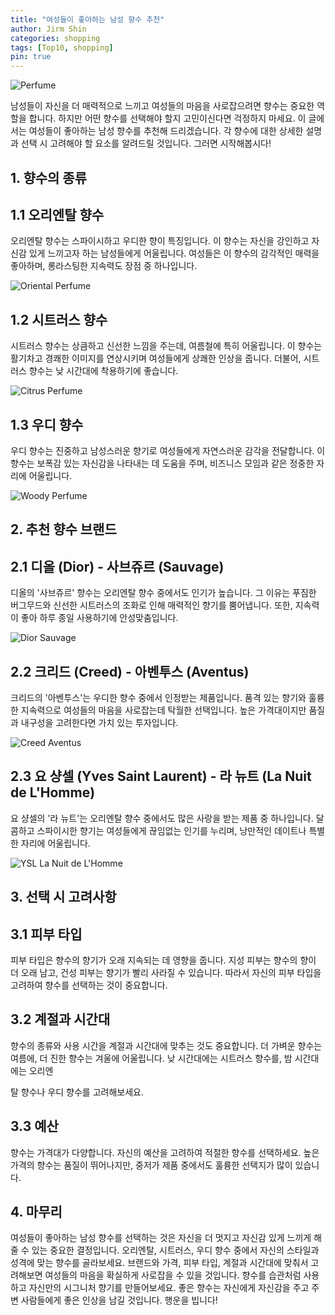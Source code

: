 ```yaml
---
title: "여성들이 좋아하는 남성 향수 추천"
author: Jirm Shin
categories: shopping
tags: [Top10, shopping]
pin: true
---
```


![Perfume](https://source.unsplash.com/1600x900/?perfume)

남성들이 자신을 더 매력적으로 느끼고 여성들의 마음을 사로잡으려면 향수는 중요한 역할을 합니다. 하지만 어떤 향수를 선택해야 할지 고민이신다면 걱정하지 마세요. 이 글에서는 여성들이 좋아하는 남성 향수를 추천해 드리겠습니다. 각 향수에 대한 상세한 설명과 선택 시 고려해야 할 요소를 알려드릴 것입니다. 그러면 시작해봅시다!

## 1. 향수의 종류

<h2>1.1 오리엔탈 향수</h2>
<p>오리엔탈 향수는 스파이시하고 우디한 향이 특징입니다. 이 향수는 자신을 강인하고 자신감 있게 느끼고자 하는 남성들에게 어울립니다. 여성들은 이 향수의 감각적인 매력을 좋아하며, 롱라스팅한 지속력도 장점 중 하나입니다.</p>

![Oriental Perfume](https://source.unsplash.com/1600x900/?oriental-perfume)

<h2>1.2 시트러스 향수</h2>
<p>시트러스 향수는 상큼하고 신선한 느낌을 주는데, 여름철에 특히 어울립니다. 이 향수는 활기차고 경쾌한 이미지를 연상시키며 여성들에게 상쾌한 인상을 줍니다. 더불어, 시트러스 향수는 낮 시간대에 착용하기에 좋습니다.</p>

![Citrus Perfume](https://source.unsplash.com/1600x900/?citrus-perfume)

<h2>1.3 우디 향수</h2>
<p>우디 향수는 진중하고 남성스러운 향기로 여성들에게 자연스러운 감각을 전달합니다. 이 향수는 보폭감 있는 자신감을 나타내는 데 도움을 주며, 비즈니스 모임과 같은 정중한 자리에 어울립니다.</p>

![Woody Perfume](https://source.unsplash.com/1600x900/?woody-perfume)

## 2. 추천 향수 브랜드

<h2>2.1 디올 (Dior) - 사브쥬르 (Sauvage)</h2>
<p>디올의 '사브쥬르' 향수는 오리엔탈 향수 중에서도 인기가 높습니다. 그 이유는 푸짐한 버그무드와 신선한 시트러스의 조화로 인해 매력적인 향기를 뿜어냅니다. 또한, 지속력이 좋아 하루 종일 사용하기에 안성맞춤입니다.</p>

![Dior Sauvage](https://source.unsplash.com/1600x900/?dior-sauvage)

<h2>2.2 크리드 (Creed) - 아벤투스 (Aventus)</h2>
<p>크리드의 '아벤투스'는 우디한 향수 중에서 인정받는 제품입니다. 품격 있는 향기와 훌륭한 지속력으로 여성들의 마음을 사로잡는데 탁월한 선택입니다. 높은 가격대이지만 품질과 내구성을 고려한다면 가치 있는 투자입니다.</p>

![Creed Aventus](https://source.unsplash.com/1600x900/?creed-aventus)

<h2>2.3 요 샹셀 (Yves Saint Laurent) - 라 뉴트 (La Nuit de L'Homme)</h2>
<p>요 샹셀의 '라 뉴트'는 오리엔탈 향수 중에서도 많은 사랑을 받는 제품 중 하나입니다. 달콤하고 스파이시한 향기는 여성들에게 끊임없는 인기를 누리며, 낭만적인 데이트나 특별한 자리에 어울립니다.</p>

![YSL La Nuit de L'Homme](https://source.unsplash.com/1600x900/?ysl-la-nuit-de-lhomme)

## 3. 선택 시 고려사항

<h2>3.1 피부 타입</h2>
<p>피부 타입은 향수의 향기가 오래 지속되는 데 영향을 줍니다. 지성 피부는 향수의 향이 더 오래 남고, 건성 피부는 향기가 빨리 사라질 수 있습니다. 따라서 자신의 피부 타입을 고려하여 향수를 선택하는 것이 중요합니다.</p>

<h2>3.2 계절과 시간대</h2>
<p>향수의 종류와 사용 시간을 계절과 시간대에 맞추는 것도 중요합니다. 더 가벼운 향수는 여름에, 더 진한 향수는 겨울에 어울립니다. 낮 시간대에는 시트러스 향수를, 밤 시간대에는 오리엔

탈 향수나 우디 향수를 고려해보세요.</p>

<h2>3.3 예산</h2>
<p>향수는 가격대가 다양합니다. 자신의 예산을 고려하여 적절한 향수를 선택하세요. 높은 가격의 향수는 품질이 뛰어나지만, 중저가 제품 중에서도 훌륭한 선택지가 많이 있습니다.</p>

## 4. 마무리

여성들이 좋아하는 남성 향수를 선택하는 것은 자신을 더 멋지고 자신감 있게 느끼게 해줄 수 있는 중요한 결정입니다. 오리엔탈, 시트러스, 우디 향수 중에서 자신의 스타일과 성격에 맞는 향수를 골라보세요. 브랜드와 가격, 피부 타입, 계절과 시간대에 맞춰서 고려해보면 여성들의 마음을 확실하게 사로잡을 수 있을 것입니다. 향수를 습관처럼 사용하고 자신만의 시그니처 향기를 만들어보세요. 좋은 향수는 자신에게 자신감을 주고 주변 사람들에게 좋은 인상을 남길 것입니다. 행운을 빕니다!
